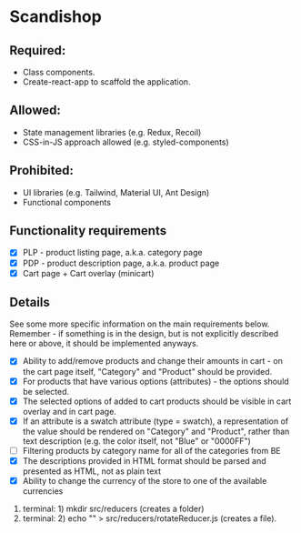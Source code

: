 # Scandishop

## Required:
- Class components.
- Create-react-app to scaffold the application.

## Allowed:
- State management libraries (e.g. Redux, Recoil)
- CSS-in-JS approach allowed (e.g. styled-components)

## Prohibited:
- UI libraries (e.g. Tailwind, Material UI, Ant Design)
- Functional components

## Functionality requirements
- [x] PLP - product listing page, a.k.a. category page
- [x] PDP - product description page, a.k.a. product page
- [x] Cart page + Cart overlay (minicart)

## Details
See some more specific information on the main requirements below. Remember - if something is in the design, but is not explicitly described here or above, it should be implemented anyways.
- [x] Ability to add/remove products and change their amounts in cart - on the cart page itself, "Category" and "Product" should be provided.
- [x] For products that have various options (attributes) - the options should be selected.
- [x] The selected options of added to cart products should be visible in cart overlay and in cart page.
- [x] If an attribute is a swatch attribute (type = swatch), a representation of the value should be rendered on "Category" and "Product", rather than text description (e.g. the color itself, not "Blue" or "0000FF")
- [ ] Filtering products by category name for all of the categories from BE
- [x] The descriptions provided in HTML format should be parsed and presented as HTML, not as plain text
- [x] Ability to change the currency of the store to one of the available currencies

1. terminal: 1) mkdir src/reducers (creates a folder)  
2. terminal: 2) echo "" > src/reducers/rotateReducer.js (creates a file).
